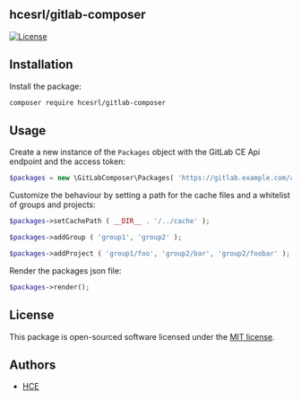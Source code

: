 ## hcesrl/gitlab-composer

[![License](http://img.shields.io/badge/license-MIT-brightgreen.svg?style=flat-square)](https://tldrlegal.com/license/mit-license)

## Installation

Install the package:
```bash
composer require hcesrl/gitlab-composer
```

## Usage
Create a new instance of the `Packages` object with the GitLab CE Api endpoint and the access token:
```php
$packages = new \GitLabComposer\Packages( 'https://gitlab.example.com/api/v4/', 'some_access_token' );
```

Customize the behaviour by setting a path for the cache files and a whitelist of groups and projects:
```php
$packages->setCachePath ( __DIR__ . '/../cache' );

$packages->addGroup ( 'group1', 'group2' );

$packages->addProject ( 'group1/foo', 'group2/bar', 'group2/foobar' );
```

Render the packages json file:
```php
$packages->render();
```

## License
This package is open-sourced software licensed under the [MIT license](http://opensource.org/licenses/MIT).

## Authors
*  [HCE](https://www.hce.it/)